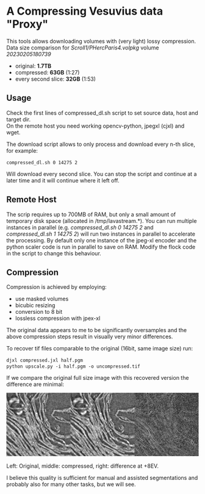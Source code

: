 # A Compressing Vesuvius data "Proxy"

This tools allows downloading volumes with (very light) lossy compression.  
Data size comparison for *Scroll1/PHercParis4.volpkg* volume *20230205180739*

- original: **1.7TB**
- compressed: **63GB** (1:27)
- every second slice: **32GB** (1:53)

## Usage

Check the first lines of compressed_dl.sh script to set source data, host and target dir.  
On the remote host you need working opencv-python, jpegxl (cjxl) and wget.

The download script allows to only process and download every n-th slice, for example:
```
compressed_dl.sh 0 14275 2
```
Will download every second slice. You can stop the script and continue at a later time and it will continue where it left off.

## Remote Host

The scrip requires up to 700MB of RAM, but only a small amount of temporary disk space (allocated in /tmp/lavastream.\*).
You can run multiple instances in parallel (e.g. *compressed_dl.sh 0 14275 2* and *compressed_dl.sh 1 14275 2*) will run two instances in parallel to accelerate the processing.
By default only one instance of the jpeg-xl encoder and the python scaler code is run in parallel to save on RAM. Modify the flock code in the script to change this behaviour.

## Compression

Compression is achieved by employing:

- use masked volumes
- bicubic resizing
- conversion to 8 bit
- lossless compression with jpex-xl

The original data appears to me to be significantly oversamples and the above compression steps result in visually very minor differences.


To recover tif files comparable to the original (16bit, same image size) run:

```
djxl compressed.jxl half.pgm
python upscale.py -i half.pgm -o uncompressed.tif
```
If we compare the original full size image with this recovered version the difference are minimal:

![quality comparison](comparison.jpg)

Left: Original, middle: compressed, right: difference at +8EV.

I believe this quality is sufficient for manual and assisted segmentations and probably also for many other tasks, but we will see.
